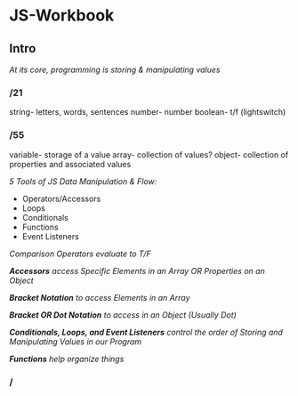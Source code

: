 # JS-Workbook

## Intro

*At its core, programming is storing & manipulating values*

### /21
string- letters, words, sentences
number- number
boolean- t/f (lightswitch)

### /55
variable- storage of a value
array- collection of values?
object- collection of properties and associated values

*5 Tools of JS Data Manipulation & Flow:*
* Operators/Accessors
* Loops
* Conditionals
* Functions
* Event Listeners

*Comparison Operators evaluate to T/F*

*__Accessors__ access Specific Elements in an Array OR Properties on an Object*

*__Bracket Notation__ to access Elements in an Array*

*__Bracket OR Dot Notation__ to access in an Object (Usually Dot)*

*__Conditionals, Loops, and Event Listeners__ control the order of Storing and Manipulating Values in our Program*

*__Functions__ help organize things*



### /